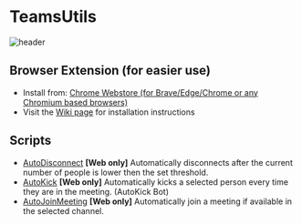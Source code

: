 # TeamsUtils
![header](https://raw.githubusercontent.com/dikahdoff/TeamsUtils/main/resources/header.png)

## Browser Extension (for easier use)
- Install from: [Chrome Webstore (for Brave/Edge/Chrome or any Chromium based browsers)](https://chrome.google.com/webstore/detail/teamsutils/lofcnmcfagedndhofljcijmgoilkghkm)
- Visit the [Wiki page](https://github.com/dikahdoff/TeamsUtils/wiki/Extension-installation-guide) for installation instructions

## Scripts
- [AutoDisconnect](scripts/AutoDisconnect.js)
  **[Web only]** Automatically disconnects after the current number of people is lower then the set threshold.
- [AutoKick](scripts/AutoKick.js)
  **[Web only]** Automatically kicks a selected person every time they are in the meeting. (AutoKick Bot)
- [AutoJoinMeeting](scripts/AutoJoinMeeting.js)
  **[Web only]** Automatically join a meeting if available in the selected channel.
